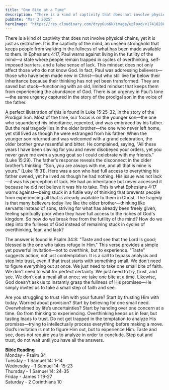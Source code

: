```yaml
---
title: "One Bite at a Time"
description: "There is a kind of captivity that does not involve physical chains, yet it is just as restrictive. It is the captivity of the mind, an unseen stronghold that keeps people from walking in the fullness of what has been made available to them. "
pubDate: "Mar 3 2025"
heroImage: "https://res.cloudinary.com/dryy6uo6k/image/upload/v1741020894/captive-mind_g7zjks.png"
---
```


There is a kind of captivity that does not involve physical chains, yet it is just as restrictive. It is the captivity of the mind, an unseen stronghold that keeps people from walking in the fullness of what has been made available to them. In Ephesians 4:17, Paul warns against living in the futility of the mind—a state where people remain trapped in cycles of overthinking, self-imposed barriers, and a false sense of lack. This mindset does not only affect those who do not know God. In fact, Paul was addressing believers—those who have been made new in Christ—but who still live far below their inheritance because their thinking has not yet been transformed. They are saved but stuck—functioning with an old, limited mindset that keeps them from experiencing the abundance of God. There is an urgency in Paul’s tone—the same urgency captured in the story of the prodigal son in the voice of the father.

A perfect illustration of this is found in Luke 15:25-32, in the story of the Prodigal Son. Most of the time, our focus is on the younger son—the one who squandered his inheritance, repented, and was embraced by his father. But the real tragedy lies in the older brother—the one who never left home, yet still lived as though he were estranged from his father. When the younger son returned and was welcomed with a grand celebration, the older brother grew resentful and bitter. He complained, saying, "All these years I have been slaving for you and never disobeyed your orders, yet you never gave me even a young goat so I could celebrate with my friends." (Luke 15:29). The father’s response reveals the disconnect in the older brother’s thinking: "Son, you are always with me, and all that is mine is yours." (Luke 15:31). Here was a son who had full access to everything his father owned, yet he lived as though he had nothing. His issue was not lack—it was his perception of lack. He had an inheritance but never accessed it because he did not believe it was his to take. This is what Ephesians 4:17 warns against—being stuck in a futile way of thinking that prevents people from experiencing all that is already available to them in Christ. The tragedy is that many believers today live like the older brother—thinking like servants instead of sons, striving for what has already been freely given, feeling spiritually poor when they have full access to the riches of God's kingdom. So how do we break free from the futility of the mind? How do we step into the fullness of God instead of remaining stuck in cycles of overthinking, fear, and lack?

The answer is found in Psalm 34:8: "Taste and see that the Lord is good; blessed is the one who takes refuge in Him." This verse provides a simple yet powerful invitation—not to overthink, but to experience. "Taste" suggests action, not just contemplation. It is a call to bypass analysis and step into trust, even if that trust starts with something small. We don’t need to figure everything out at once. We just need to take one small bite of faith. We don’t need to wait for perfect certainty. We just need to try, trust, and see. We don’t eat a meal all at once; we take one bite at a time. Likewise, God doesn’t ask us to instantly grasp the fullness of His promises—He simply invites us to take a small step of faith and see.

Are you struggling to trust Him with your future? Start by trusting Him with today. Worried about provision? Start by believing for one small need. Overwhelmed by life’s uncertainties? Start by handing over one concern at a time. Go from thinking to experiencing. Overthinking keeps us in fear, but tasting leads to trust. Do not get trapped in the temptation to analyze His promises—trying to intellectually process everything before making a move. God’s invitation is not to figure Him out, but to experience Him. Taste and see, does not require you to analyze in order to conclude. Step out and trust, do not wait until you have all the answers.

**<u>Bible Reading</u>**<br />
Monday - Psalm 34<br />
Tuesday - 1 Samuel 14: 1-14<br />
Wednesday - 1 Samuel 14: 15-23<br />
Thursday - 1 Samuel 14: 24-35<br />
Friday - James 1:19-27<br />
Saturday - 2 Corinthians 10

